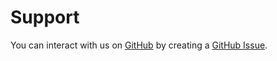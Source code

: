 <!--

        Copyright (c) 2023 Dell, Inc or its subsidiaries.

        This Source Code Form is subject to the terms of the Mozilla Public
        License, v. 2.0. If a copy of the MPL was not distributed with this
        file, You can obtain one at https://mozilla.org/MPL/2.0/.

-->
# Support

You can interact with us on [GitHub](https://github.com/dell/terraform-azurerm-powerscale) by creating a
[GitHub Issue](https://github.com/dell/terraform-azurerm-powerscale/issues).